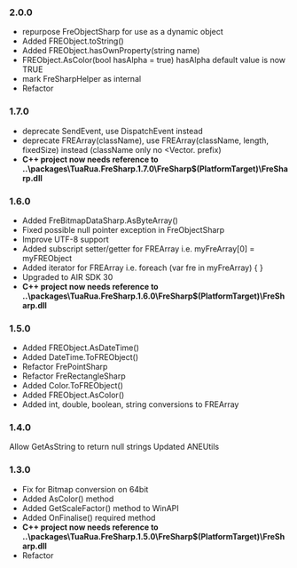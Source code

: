 ### 2.0.0
- repurpose FreObjectSharp for use as a dynamic object
- Added FREObject.toString()
- Added FREObject.hasOwnProperty(string name)
- FREObject.AsColor(bool hasAlpha = true) hasAlpha default value is now TRUE
- mark FreSharpHelper as internal
- Refactor

### 1.7.0
- deprecate SendEvent, use DispatchEvent instead
- deprecate FREArray(className), use FREArray(className, length, fixedSize) instead (className only no <Vector. prefix)
- **C++ project now needs reference to ..\packages\TuaRua.FreSharp.1.7.0\FreSharp\$(PlatformTarget)\FreSharp.dll**

### 1.6.0
- Added FreBitmapDataSharp.AsByteArray()
- Fixed possible null pointer exception in FreObjectSharp
- Improve UTF-8 support
- Added subscript setter/getter for FREArray i.e. myFreArray[0] = myFREObject
- Added iterator for FREArray i.e.  foreach (var fre in myFreArray) { }
- Upgraded to AIR SDK 30
- **C++ project now needs reference to ..\packages\TuaRua.FreSharp.1.6.0\FreSharp\$(PlatformTarget)\FreSharp.dll**

### 1.5.0
- Added FREObject.AsDateTime()
- Added DateTime.ToFREObject()
- Refactor FrePointSharp
- Refactor FreRectangleSharp
- Added Color.ToFREObject()
- Added FREObject.AsColor()
- Added int, double, boolean, string conversions to FREArray

### 1.4.0
Allow GetAsString to return null strings
Updated ANEUtils

### 1.3.0
- Fix for Bitmap conversion on 64bit
- Added AsColor() method
- Added GetScaleFactor() method to WinAPI
- Added OnFinalise() required method
- **C++ project now needs reference to ..\packages\TuaRua.FreSharp.1.5.0\FreSharp\$(PlatformTarget)\FreSharp.dll**
- Refactor

